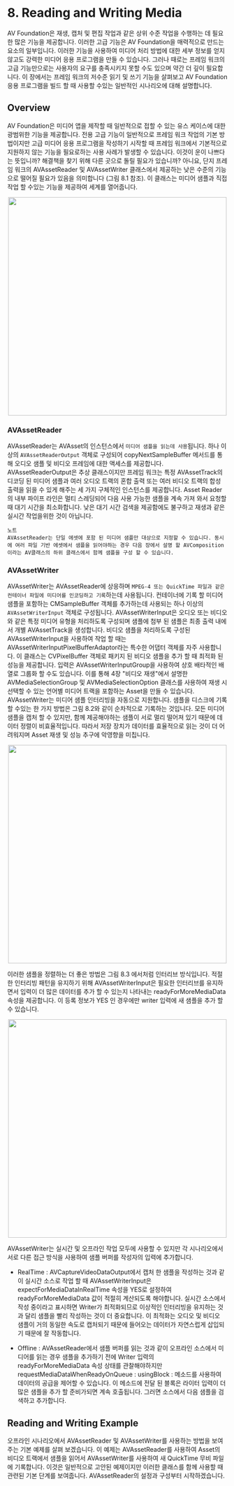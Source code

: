 # 8. Reading and Writing Media
AV Foundation은 재생, 캡처 및 편집 작업과 같은 상위 수준 작업을 수행하는 데 필요한 많은 기능을 제공합니다. 이러한 고급 기능은 AV Foundation을 매력적으로 만드는 요소의 일부입니다. 이러한 기능을 사용하여 미디어 처리 방법에 대한 세부 정보를 얻지 않고도 강력한 미디어 응용 프로그램을 만들 수 있습니다. 그러나 때로는 프레임 워크의 고급 기능만으로는 사용자의 요구를 충족시키지 못할 수도 있으며 약간 더 깊이 필요합니다. 이 장에서는 프레임 워크의 저수준 읽기 및 쓰기 기능을 살펴보고 AV Foundation 응용 프로그램을 빌드 할 때 사용할 수있는 일반적인 시나리오에 대해 설명합니다.

## Overview
AV Foundation은 미디어 앱을 제작할 때 일반적으로 접할 수 있는 유스 케이스에 대한 광범위한 기능을 제공합니다. 전용 고급 기능이 일반적으로 프레임 워크 작업의 기본 방법이지만 고급 미디어 응용 프로그램을 작성하기 시작할 때 프레임 워크에서 기본적으로 지원하지 않는 기능을 필요로하는 사용 사례가 발생할 수 있습니다. 이것이 운이 나쁘다는 뜻입니까? 해결책을 찾기 위해 다른 곳으로 돌릴 필요가 있습니까? 아니요, 단지 프레임 워크의 AVAssetReader 및 AVAssetWriter 클래스에서 제공하는 낮은 수준의 기능으로 떨어질 필요가 있음을 의미합니다 (그림 8.1 참조). 이 클래스는 미디어 샘플과 직접 작업 할 수있는 기능을 제공하여 세계를 열어줍니다.

<p align="center">
<image src="Resource/01.png" width="500">
</p>

### AVAssetReader
AVAssetReader는 AVAsset의 인스턴스에서 `미디어 샘플을 읽는데 사용`됩니다. 하나 이상의 `AVAssetReaderOutput` 객체로 구성되어 copyNextSampleBuffer 메서드를 통해 오디오 샘플 및 비디오 프레임에 대한 액세스를 제공합니다. AVAssetReaderOutput은 추상 클래스이지만 프레임 워크는 특정 AVAssetTrack의 디코딩 된 미디어 샘플과 여러 오디오 트랙의 혼합 출력 또는 여러 비디오 트랙의 합성 출력을 읽을 수 있게 해주는 세 가지 구체적인 인스턴스를 제공합니다. Asset Reader의 내부 파이프 라인은 멀티 스레딩되어 다음 사용 가능한 샘플을 계속 가져 와서 요청할 때 대기 시간을 최소화합니다. 낮은 대기 시간 검색을 제공함에도 불구하고 재생과 같은 실시간 작업을위한 것이 아닙니다.

```
노트
AVAssetReader는 단일 에셋에 포함 된 미디어 샘플만 대상으로 지정할 수 있습니다. 동시에 여러 파일 기반 에셋에서 샘플을 읽어야하는 경우 다음 장에서 설명 할 AVComposition이라는 AV클래스의 하위 클래스에서 함께 샘플을 구성 할 수 있습니다.
```

### AVAssetWriter
AVAssetWriter는 AVAssetReader에 상응하며 `MPEG-4 또는 QuickTime 파일과 같은 컨테이너 파일에 미디어를 인코딩하고 기록`하는데 사용됩니다. 컨테이너에 기록 할 미디어 샘플을 포함하는 CMSampleBuffer 객체를 추가하는데 사용되는 하나 이상의 `AVAssetWriterInput` 객체로 구성됩니다. AVAssetWriterInput은 오디오 또는 비디오와 같은 특정 미디어 유형을 처리하도록 구성되며 샘플에 첨부 된 샘플은 최종 출력 내에서 개별 AVAssetTrack을 생성합니다. 비디오 샘플을 처리하도록 구성된 AVAssetWriterInput을 사용하여 작업 할 때는 AVAssetWriterInputPixelBufferAdaptor라는 특수한 어댑터 객체를 자주 사용합니다. 이 클래스는 CVPixelBuffer 객체로 패키지 된 비디오 샘플을 추가 할 때 최적화 된 성능을 제공합니다. 입력은 AVAssetWriterInputGroup을 사용하여 상호 배타적인 배열로 그룹화 할 수도 있습니다. 이를 통해 4장 "비디오 재생"에서 설명한 AVMediaSelectionGroup 및 AVMediaSelectionOption 클래스를 사용하여 재생 시 선택할 수 있는 언어별 미디어 트랙을 포함하는 Asset을 만들 수 있습니다.
AVAssetWriter는 미디어 샘플 인터리빙을 자동으로 지원합니다. 샘플을 디스크에 기록 할 수있는 한 가지 방법은 그림 8.2와 같이 순차적으로 기록하는 것입니다. 모든 미디어 샘플을 캡처 할 수 있지만, 함께 제공해야하는 샘플이 서로 멀리 떨어져 있기 때문에 데이터 정렬이 비효율적입니다. 따라서 저장 장치가 데이터를 효율적으로 읽는 것이 더 어려워지며 Asset 재생 및 성능 추구에 악영향을 미칩니다.

<p align="center">
<image src="Resource/02.png" width="500">
</p>

이러한 샘플을 정렬하는 더 좋은 방법은 그림 8.3 에서처럼 인터리브 방식입니다. 적절한 인터리빙 패턴을 유지하기 위해 AVAssetWriterInput은 필요한 인터리브를 유지하면서 입력이 더 많은 데이터를 추가 할 수 있는지 나타내는 readyForMoreMediaData 속성을 제공합니다. 이 등록 정보가 YES 인 경우에만 writer 입력에 새 샘플을 추가 할 수 있습니다.

<p align="center">
<image src="Resource/03.png" width="500">
</p>

AVAssetWriter는 실시간 및 오프라인 작업 모두에 사용할 수 있지만 각 시나리오에서 서로 다른 접근 방식을 사용하여 샘플 버퍼를 작성자의 입력에 추가합니다.

  * RealTime : AVCaptureVideoDataOutput에서 캡처 한 샘플을 작성하는 것과 같이 실시간 소스로 작업 할 때 AVAssetWriterInput은 expectForMediaDataInRealTime 속성을 YES로 설정하여 readyForMoreMediaData 값이 적절히 계산되도록 해야합니다. 실시간 소스에서 작성 중이라고 표시하면 Writer가 최적화되므로 이상적인 인터리빙을 유지하는 것과 달리 샘플을 빨리 작성하는 것이 더 중요합니다. 이 최적화는 오디오 및 비디오 샘플이 거의 동일한 속도로 캡처되기 때문에 들어오는 데이터가 자연스럽게 삽입되기 때문에 잘 작동합니다.

  * Offline : AVAssetReader에서 샘플 버퍼를 읽는 것과 같이 오프라인 소스에서 미디어를 읽는 경우 샘플을 추가하기 전에 Writer 입력의 readyForMoreMediaData 속성 상태를 관찰해야하지만 requestMediaDataWhenReadyOnQueue : usingBlock : 메소드를 사용하여 데이터의 공급을 제어할 수 있습니다. 이 메소드에 전달 된 블록은 라이터 입력이 더 많은 샘플을 추가 할 준비가되면 계속 호출됩니다. 그러면 소스에서 다음 샘플을 검색하고 추가합니다.

## Reading and Writing Example
오프라인 시나리오에서 AVAssetReader 및 AVAssetWriter를 사용하는 방법을 보여주는 기본 예제를 살펴 보겠습니다. 이 예제는 AVAssetReader를 사용하여 Asset의 비디오 트랙에서 샘플을 읽어서 AVAssetWriter를 사용하여 새 QuickTime 무비 파일에 기록합니다. 이것은 일반적으로 고안된 예제이지만 이러한 클래스를 함께 사용할 때 관련된 기본 단계를 보여줍니다. AVAssetReader의 설정과 구성부터 시작하겠습니다.